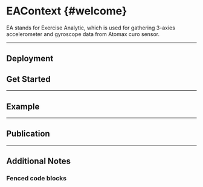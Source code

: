 EAContext	{#welcome}
=====================



EA stands for Exercise Analytic, which is used for gathering 3-axies accelerometer and gyroscope data from Atomax curo sensor. 

----------



Deployment
---------




Get Started
---------


----------


Example
---------------


----------


Publication
-----------


----------


Additional Notes
--------------





### Fenced code blocks


 
